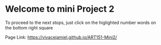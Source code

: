 # Welcome to mini Project 2

To proceed to the next stops, just click on the higlighted number words on the bottom right square

Page Link: https://vivacejamiel.github.io/ART151-Mini2/